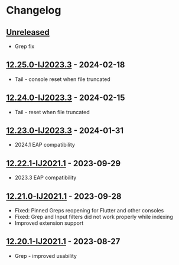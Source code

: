 # Changelog

## [Unreleased]

- Grep fix

## [12.25.0-IJ2023.3] - 2024-02-18
- Tail - console reset when file truncated

## [12.24.0-IJ2023.3] - 2024-02-15
- Tail - reset when file truncated

## [12.23.0-IJ2023.3] - 2024-01-31
- 2024.1 EAP compatibility

## [12.22.1-IJ2021.1] - 2023-09-29
- 2023.3 EAP compatibility

## [12.21.0-IJ2021.1] - 2023-09-28
- Fixed: Pinned Greps reopening for Flutter and other consoles
- Fixed: Grep and Input filters did not work properly while indexing
- Improved extension support

## [12.20.1-IJ2021.1] - 2023-08-27
- Grep - improved usability

[Unreleased]: https://github.com/krasa/GrepConsole/compare/v12.25.0-IJ2023.3...HEAD

[12.25.0-IJ2023.3]: https://github.com/krasa/GrepConsole/compare/v12.24.0-IJ2023.3...v12.25.0-IJ2023.3
[12.24.0-IJ2023.3]: https://github.com/krasa/GrepConsole/compare/v12.23.0-IJ2023.3...v12.24.0-IJ2023.3
[12.23.0-IJ2023.3]: https://github.com/krasa/GrepConsole/compare/v12.22.1-IJ2021.1...v12.23.0-IJ2023.3
[12.22.1-IJ2021.1]: https://github.com/krasa/GrepConsole/compare/v12.21.0-IJ2021.1...v12.22.1-IJ2021.1
[12.21.0-IJ2021.1]: https://github.com/krasa/GrepConsole/compare/v12.20.1-IJ2021.1...v12.21.0-IJ2021.1
[12.20.1-IJ2021.1]: https://github.com/krasa/GrepConsole/commits/v12.20.1-IJ2021.1
